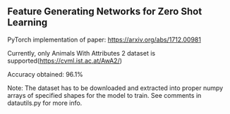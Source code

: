 ## Feature Generating Networks for Zero Shot Learning

PyTorch implementation of paper: <https://arxiv.org/abs/1712.00981>

Currently, only Animals With Attributes 2 dataset is supported(<https://cvml.ist.ac.at/AwA2/>)

Accuracy obtained: 96.1%

Note: 
The dataset has to be downloaded and extracted into proper numpy arrays of specified shapes for the model to train. See comments in datautils.py for more info.
